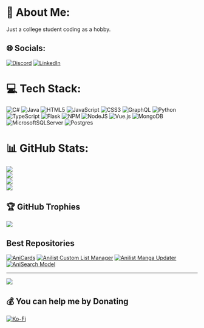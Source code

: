 # 💫 About Me:
Just a college student coding as a hobby.


## 🌐 Socials:
[![Discord](https://img.shields.io/badge/Discord-%237289DA.svg?logo=discord&logoColor=white)](https://discord.gg/https://discordid.netlify.app/?id=251479989378220044) [![LinkedIn](https://img.shields.io/badge/LinkedIn-%230077B5.svg?logo=linkedin&logoColor=white)](https://linkedin.com/in/alexpett) 

# 💻 Tech Stack:
![C#](https://img.shields.io/badge/c%23-%23239120.svg?style=flat&logo=csharp&logoColor=white)
![Java](https://img.shields.io/badge/java-%23ED8B00.svg?style=flat&logo=openjdk&logoColor=white)
![HTML5](https://img.shields.io/badge/html5-%23E34F26.svg?style=flat&logo=html5&logoColor=white)
![JavaScript](https://img.shields.io/badge/javascript-%23323330.svg?style=flat&logo=javascript&logoColor=%23F7DF1E)
![CSS3](https://img.shields.io/badge/css3-%231572B6.svg?style=flat&logo=css3&logoColor=white)
![GraphQL](https://img.shields.io/badge/-GraphQL-E10098?style=flat&logo=graphql&logoColor=white)
![Python](https://img.shields.io/badge/python-3670A0?style=flat&logo=python&logoColor=ffdd54)
![TypeScript](https://img.shields.io/badge/typescript-%23007ACC.svg?style=flat&logo=typescript&logoColor=white)
![Flask](https://img.shields.io/badge/flask-%23000.svg?style=flat&logo=flask&logoColor=white)
![NPM](https://img.shields.io/badge/NPM-%23CB3837.svg?style=flat&logo=npm&logoColor=white)
![NodeJS](https://img.shields.io/badge/node.js-6DA55F?style=flat&logo=node.js&logoColor=white)
![Vue.js](https://img.shields.io/badge/vue.js-%2335495e.svg?style=flat&logo=vuedotjs&logoColor=%234FC08D)
![MongoDB](https://img.shields.io/badge/MongoDB-%234ea94b.svg?style=flat&logo=mongodb&logoColor=white)
![MicrosoftSQLServer](https://img.shields.io/badge/Microsoft%20SQL%20Server-CC2927?style=flat&logo=microsoft%20sql%20server&logoColor=white) ![Postgres](https://img.shields.io/badge/postgres-%23316192.svg?style=flat&logo=postgresql&logoColor=white)

# 📊 GitHub Stats:
![](https://github-readme-stats.vercel.app/api?username=RLAlpha49&theme=transparent&show_icons=true)<br/>
![](https://github-readme-stats.vercel.app/api/wakatime?username=RLAlpha49&theme=transparent&layout=compact)<br/>
![](https://github-readme-stats.vercel.app/api/top-langs/?username=RLAlpha49&size_weight=0.5&count_weight=0.5&langs_count=6&layout=compact&theme=transparent)<br/>
![](https://github-readme-streak-stats.herokuapp.com/?user=RLAlpha49&theme=transparent&hide_border=false)

## 🏆 GitHub Trophies
![](https://github-profile-trophy.vercel.app/?username=RLAlpha49&theme=radical&no-bg=true&title=Joined2020,Commits,Experience,Repositories,Stars,PullRequest)

## Best Repositories
[![AniCards](https://github-readme-stats.vercel.app/api/pin/?username=RLAlpha49&repo=AniCards&show_icons=true&theme=github_dark&icon_color=7c858f&description_lines_count=3)](https://github.com/RLAlpha49/AniCards)
[![Anilist Custom List Manager](https://github-readme-stats.vercel.app/api/pin/?username=RLAlpha49&repo=Anilist-Custom-List-Manager&show_icons=true&theme=github_dark&icon_color=7c858f&description_lines_count=3)](https://github.com/RLAlpha49/Anilist-Custom-List-Manager)
[![Anilist Manga Updater](https://github-readme-stats.vercel.app/api/pin/?username=RLAlpha49&repo=Anilist-Manga-Updater&show_icons=true&theme=github_dark&icon_color=7c858f&description_lines_count=3)](https://github.com/RLAlpha49/Anilist-Manga-Updater)
[![AniSearch Model](https://github-readme-stats.vercel.app/api/pin/?username=RLAlpha49&repo=AniSearch-Model&show_icons=true&theme=github_dark&icon_color=7c858f&description_lines_count=3)](https://github.com/RLAlpha49/AniSearch-Model)


---
[![](https://visitcount.itsvg.in/api?id=RLAlpha49&icon=2&color=1)](https://visitcount.itsvg.in)

  ## 💰 You can help me by Donating
  [![Ko-Fi](https://img.shields.io/badge/Ko--fi-F16061?style=for-the-badge&logo=ko-fi&logoColor=white)](https://ko-fi.com/alpha49) 
  
<!-- Proudly created with GPRM ( https://gprm.itsvg.in ) -->
